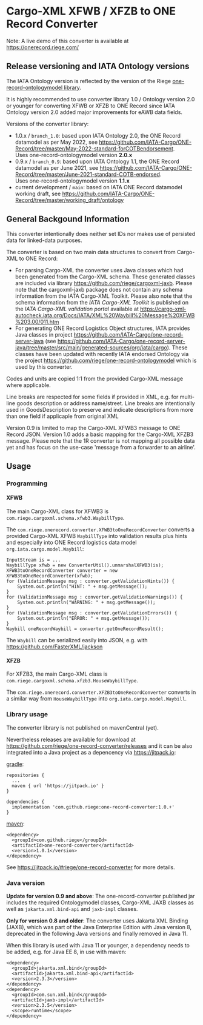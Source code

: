 # Cargo-XML XFWB / XFZB to ONE Record Converter
Note: A live demo of this converter is available at https://onerecord.riege.com/

## Release versioning and IATA Ontology versions

The IATA Ontology version is reflected by the version of the Riege [one-record-ontologymodel library](https://github.com/riege/one-record-ontologymodel).

It is highly recommended to use converter library 1.0 / Ontology version 2.0 or younger for 
converting XFWB or XFZB to ONE Record since IATA Ontology version 2.0 added major improvements for 
eAWB data fields.

Versions of the converter library:
* 1.0.x / `branch_1.0`: based upon IATA Ontology 2.0, the ONE Record datamodel as per May 2022, see https://github.com/IATA-Cargo/ONE-Record/tree/master/May-2022-standard-forCOTBendorsement.
  <br>Uses one-record-ontologymodel version **2.0.x**
* 0.9.x / `branch_0.9`: based upon IATA Ontology 1.1, the ONE Record datamodel as per June 2021, see https://github.com/IATA-Cargo/ONE-Record/tree/master/June-2021-standard-COTB-endorsed.
  <br>Uses one-record-ontologymodel version **1.1.x**
* current development / `main`: based on IATA ONE Record datamodel working draft, see https://github.com/IATA-Cargo/ONE-Record/tree/master/working_draft/ontology

## General Backgound Information
This converter intentionally does neither set IDs nor makes use of persisted data for linked-data purposes.

The converter is based on two main data structures to convert from Cargo-XML to ONE Record:

* For parsing Cargo-XML the converter uses Java classes which had been generated from the 
  Cargo-XML schema. These generated classes are included via library
  https://github.com/riege/cargoxml-jaxb.
  Please note that the cargoxml-jaxb package does not contain any schema information from the IATA Cargo-XML
  Toolkit.
  Please also note that the schema information from 
  the _IATA Cargo-XML Toolkit_ is published on 
  the _IATA Cargo-XML validation portal_ available at
  https://cargo-xml-autocheck.iata.org/Docs/IATA/XML%20Waybill%20Message%20XFWB%203.00/011.htm
* For generating ONE Record Logistics Object structures, IATA provides Java classes 
  in project https://github.com/IATA-Cargo/one-record-server-java 
  (see https://github.com/IATA-Cargo/one-record-server-java/tree/master/src/main/generated-sources/org/iata/cargo).
  These classes have been updated with recently IATA endorsed Ontology via the project 
  https://github.com/riege/one-record-ontologymodel which is used by this converter.

Codes and units are copied 1:1 from the provided Cargo-XML message where applicable.

Line breaks are respected for some fields if provided in XML, e.g. for multi-line goods description or address name/street. Line breaks are intentionally used in GoodsDescription to preserve and indicate descriptions from more than one field if applicaple from original XML

Version 0.9 is limited to map the Cargo-XML XFWB3 message to ONE Record JSON.
Version 1.0 adds a basic mapping for the Cargo-XML XFZB3 message.
Please note that the 1R converter is not mapping all possible data yet and has focus on the use-case 'message from a forwarder to an airline'.

## Usage

### Programming 

#### XFWB
The main Cargo-XML class for XFWB3 is `com.riege.cargoxml.schema.xfwb3.WaybillType`.

The `com.riege.onerecord.converter.XFWB3toOneRecordConverter` converts a provided 
Cargo-XML XFWB `WaybillType`
into validation results plus hints and especially into ONE Record logistics data model
`org.iata.cargo.model.Waybill`:

    InputStream is = ...
    WaybillType xfwb = new ConverterUtil().unmarshalXFWB3(is);
    XFWB3toOneRecordConverter converter = new XFWB3toOneRecordConverter(xfwb);
    for (ValidationMessage msg : converter.getValidationHints()) {
        System.out.println("HINT: " + msg.getMessage());
    }
    for (ValidationMessage msg : converter.getValidationWarnings()) {
        System.out.println("WARNING: " + msg.getMessage());
    }
    for (ValidationMessage msg : converter.getValidationErrors()) {
        System.out.println("ERROR: " + msg.getMessage());
    }
    Waybill oneRecordWaybill = converter.getOneRecordResult();

The `Waybill` can be serialized easily into JSON, e.g. with https://github.com/FasterXML/jackson

#### XFZB
For XFZB3, the main Cargo-XML class is `com.riege.cargoxml.schema.xfzb3.HouseWaybillType`.

The `com.riege.onerecord.converter.XFZB3toOneRecordConverter` converts in a similar way
from `HouseWaybillType` into `org.iata.cargo.model.Waybill`.

### Library usage
The converter library is not published on mavenCentral (yet).

Nevertheless releases are available for download at https://github.com/riege/one-record-converter/releases 
and it can be also integrated into a Java project as a depencency via https://jitpack.io:

[gradle](https://gradle.org/):

    repositories {
      ...
      maven { url 'https://jitpack.io' }
    }

    dependencies {
      implementation 'com.github.riege:one-record-converter:1.0.+'
    }

[maven](https://maven.apache.org):

    <dependency>
      <groupId>com.github.riege</groupId>
      <artifactId>one-record-converter</artifactId>
      <version>1.0.1</version>
    </dependency>

See https://jitpack.io/#riege/one-record-converter for more details.

### Java version
**Update for version 0.9 and above**: The one-record-converter published jar includes 
the required Ontologymodel classes, Cargo-XML JAXB classes as well as 
`jakarta.xml.bind-api` and `jaxb-impl` classes. 


**Only for version 0.8 and older**:
The converter uses Jakarta XML Binding (JAXB), which was part of 
the Java Enterprise Edition with Java version 8,
deprecated in the following Java versions and finally removed in Java 11.

When this library is used with Java 11 or younger, a dependency needs to be added,
e.g. for Java EE 8, in use with maven:

    <dependency>
      <groupId>jakarta.xml.bind</groupId>
      <artifactId>jakarta.xml.bind-api</artifactId>
      <version>2.3.3</version>
    </dependency>
    <dependency>
      <groupId>com.sun.xml.bind</groupId>
      <artifactId>jaxb-impl</artifactId>
      <version>2.3.5</version>
      <scope>runtime</scope>
    </dependency>
